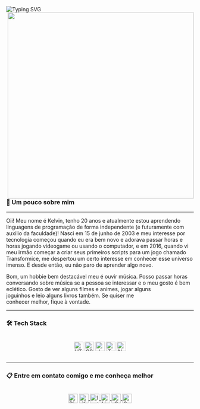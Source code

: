 <div>

<img src="https://readme-typing-svg.demolab.com?font=Press+Start+2P&size=16&duration=4000&pause=500&color=7D13F7&width=500&height=50&lines=Hey%2C+guarde+isso+com+voc%C3%AA+%F0%9F%8C%B9;Bem+vindo(a)+ao+meu+perfil!;Eu+me+chamo+Kelvin;Sou+um+constante+aprendiz;Conhe%C3%A7a+os+meus+projetos+abaixo;E+obrigado+por+me+apoiar+%3C3" alt="Typing SVG" align="left"/>

<img src="https://i.ibb.co/4t4vkNg/f5fs-N0dss.png" width="500px" align="right"/>
</div>

<br><br>

<p align="left">

<h3>👋 Um pouco sobre mim</h3>

<hr>

  Oii! Meu nome é Kelvin, tenho 20 anos e atualmente estou aprendendo linguagens de programação de forma independente (e futuramente com auxilio da faculdade)! Nasci em 15 de junho de 2003 e meu interesse por tecnologia começou quando eu era bem novo e adorava passar horas e horas jogando videogame ou usando o computador, e em 2016, quando vi meu irmão começar a criar seus primeiros scripts para um jogo chamado Transformice, me despertou um certo interesse em conhecer esse universo imenso. E desde então, eu não paro de aprender algo novo.

  Bom, um hobbie bem destacável meu é ouvir música. Posso passar horas conversando sobre música se a pessoa se interessar e o meu gosto é bem eclético. Gosto de ver alguns filmes e animes, jogar alguns <br> joguinhos e leio alguns livros também. Se quiser me <br> conhecer melhor, fique à vontade.
</p>

<hr>

<h3>🛠 Tech Stack</h3>

<div align="center" valign="top"><br>
  <img align="center" alt="HTML" height="25" src="https://img.shields.io/badge/HTML-05122A?style=flat&logo=html5">
  <img align="center" alt="CSS" height="25" src="https://img.shields.io/badge/CSS-05122A?style=flat&logo=css3">
  <img align="center" alt="JavaScript" height="25" src="https://img.shields.io/badge/JavaScript-05122A?style=flat&logo=javascript">
  <img align="center" alt="TypeScript" height="25" src="https://img.shields.io/badge/TypeScript-05122A?style=flat&logo=typescript">
  <img align="center" alt="NodeJS" height="25" src="https://img.shields.io/badge/NodeJS-05122A?style=flat&logo=node.js">
</div><br>

<hr>
<h3>📋 Entre em contato comigo e me conheça melhor </h3>

<div align="center" valign="top"><br>
 <a href="https://discord.com/@hykertz" target="_blank"> <img align="center" alt="Discord" height="25" src="https://img.shields.io/badge/@hykertz-05122A?style=flat&logo=discord"></a>
 <a href="https://twitter.com/hykertz" target="_blank"> <img align="center" alt="X" height="25" src="https://img.shields.io/badge/@hykertz-05122A?style=flat&logo=x">
 <a href="https://instagram.com/cn.kelvinn" target="_blank"> <img align="center" alt="Instagram" height="25" src="https://img.shields.io/badge/@cnkelvin-05122A?style=flat&logo=instagram">
 <a href="https://www.linkedin.com/in/cnkelvin/" target="_blank"> <img align="center" alt="LinkedIn" height="25" src="https://img.shields.io/badge/cnkelvin-05122A?style=flat&logo=linkedin">
 <a href="mailto:contato.kelvinnielson@gmail.com" target="_blank"> <img align="center" alt="Gmail" height="25" src="https://img.shields.io/badge/Gmail-05122A?style=flat&logo=gmail">
 <a href="https://open.spotify.com/user/r278hwy2icmfeguo1zfr1w2ki" target="_blank"> <img align="center" alt="Spotify" height="25" src="https://img.shields.io/badge/Spotify-05122A?style=flat&logo=spotify">
</div><br>

